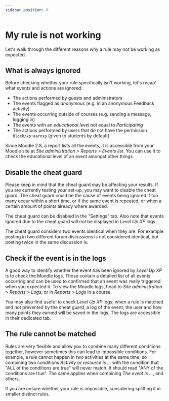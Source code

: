 ```yaml
---
sidebar_position: 0
---
```


# My rule is not working

Let's walk through the different reasons why a rule may not be working as expected.

## What is always ignored

Before checking whether your rule specifically isn't working, let's recap' what events and actions are ignored:

- The actions performed by guests and administrators
- The events flagged as _anonymous_ (e.g. in an anonymous Feedback activity)
- The events occurring outside of courses (e.g. sending a message, logging in)
- The events with an _educational level_ not equal to _Participating_
- The actions performed by users that do not have the permission `block/xp:earnxp` (given to students by default)

Since Moodle 2.8, a report lists all the events, it is accessible from your Moodle site at _Site administration > Reports > Events list_. You can use it to check the educational level of an event amongst other things.

## Disable the cheat guard

Please keep in mind that the cheat guard may be affecting your results. If you are currently testing your set-up, you may want to disable the cheat guard. The cheat guard could be the cause of events being ignored if too many occur within a short time, or if the same event is repeated, or when a certain amount of points already where awarded.

The cheat guard can be disabled in the "Settings" tab. Also note that events ignored due to the cheat guard will _not_ be displayed in _Level Up XP_ logs.

The cheat guard considers two events identical when they are. For example posting in two different forum discussions is not considered identical, but posting twice in the same discussion is.

## Check if the event is in the logs

A good way to identify whether the event has been ignored by _Level Up XP_ is to check the Moodle logs. Those contain a detailed list of all events occurring and can be used to confirmed that an event was really triggered when you expected it. To view the Moodle logs, head to _Site administration > Reports > Logs_, or in _Reports > Logs_ in a course.

You may also find useful to check _Level Up XP_ logs, when a rule is matched and not prevented by the cheat guard, a log of the event, the user and how many points they earned will be saved in the logs. The logs are accessible in their dedicated tab.

## The rule cannot be matched

Rules are very flexible and allow you to combine many different conditions together, however sometimes this can lead to impossible conditions. For example, a rule cannot happen in two activities at the same time, so combining two conditions _Activity or resource is ..._ with the condition that "ALL of the conditions are true" will never match. It should read "ANY of the conditions are true". The same applies when combining _The event is ..._, and others.

If you are unsure whether your rule is impossible, considering splitting it in smaller distinct rules.